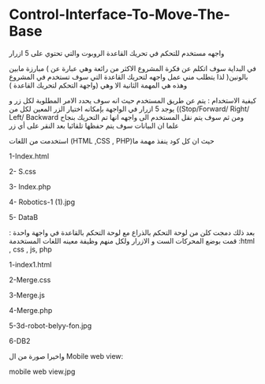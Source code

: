 # Control-Interface-To-Move-The-Base
واجهه مستخدم للتحكم في تحريك القاعدة الروبوت والتي تحتوي على 5 ازرار 

في البداية سوف اتكلم عن فكرة المشروع الاكثر من رائعة وهي عبارة عن )  مبارزة مابين بالونين( لذا يتطلب مني عمل واجهه لتحريك 
القاعدة  التي سوف تستخدم في المشروع وهذه هي المهمة الثانية الا وهي (واجهة التحكم لتحريك القاعدة ) 

كيفية الاستخدام : يتم عن طريق المستخدم حيث انه سوف يحدد الامر المطلوبة لكل زر و يوجد 5 ازرار في الواجهة بإمكانه اختيار الزر المعين  لكل من ((Stop/Forward/ Right/ Left/ Backward  ومن ثم سوف يتم نقل المستخدم الى واجهه انها تم التحريك بنجاح علما ان البيانات سوف يتم حفظها تلقائيا بعد النقر على أي زر 

استخدمت من اللغات (HTML ,CSS , PHP)حيث ان كل كود ينفذ مهمة ما 

1-Index.html 

2- S.css

3- Index.php

4- Robotics-1 (1).jpg

5- DataB


بعد ذلك دمجت كلن من لوحة التحكم بالذراع مع لوحة التحكم بالقاعدة في واجهة واحدة :
قمت بوضع المحركات الست و الازرار ولكل منهم وظيفة معينه 
اللغات المستخدمة :html , css , js, php 

1-index1.html

2-Merge.css

3-Merge.js

4-Merge.php

5-3d-robot-belyy-fon.jpg

6-DB2



واخيرا صورة من ال Mobile web view:

mobile web view.jpg
